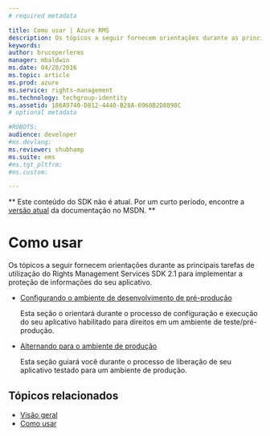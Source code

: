 ```yaml
---
# required metadata

title: Como usar | Azure RMS
description: Os tópicos a seguir fornecem orientações durante as principais tarefas de utilização do RMS SDK 2.1 para implementar a proteção de informações do seu aplicativo.
keywords:
author: bruceperlerms
manager: mbaldwin
ms.date: 04/28/2016
ms.topic: article
ms.prod: azure
ms.service: rights-management
ms.technology: techgroup-identity
ms.assetid: 186A9740-D812-4440-B28A-6968B2D8898C
# optional metadata

#ROBOTS:
audience: developer
#ms.devlang:
ms.reviewer: shubhamp
ms.suite: ems
#ms.tgt_pltfrm:
#ms.custom:

---
```

** Este conteúdo do SDK não é atual. Por um curto período, encontre a [versão atual](https://msdn.microsoft.com/library/windows/desktop/hh535290(v=vs.85).aspx) da documentação no MSDN. **
# Como usar

Os tópicos a seguir fornecem orientações durante as principais tarefas de utilização do Rights Management Services SDK 2.1 para implementar a proteção de informações do seu aplicativo.

- [Configurando o ambiente de desenvolvimento de pré-produção](how-to-set-up-the-pre-production-development-environment.md)

  Esta seção o orientará durante o processo de configuração e execução do seu aplicativo habilitado para direitos em um ambiente de teste/pré-produção.</p></td>
- [Alternando para o ambiente de produção](switching-to-the-production-environment.md)

  Esta seção guiará você durante o processo de liberação de seu aplicativo testado para um ambiente de produção.
 

## Tópicos relacionados

* [Visão geral](ad-rms-overview.md)
* [Como usar](how-to-use-msipc.md)
 

 


<!--HONumber=Jun16_HO1-->


